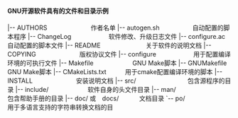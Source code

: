 
#### GNU开源软件具有的文件和目录示例
|-- AUTHORS　　　　　　　作者名单
|-- autogen.sh　　　　　 自动配置的脚本程序
|-- ChangeLog　　　　　　软件修改、升级日志文件
|-- configure.ac　　　　自动配置的脚本文件
|-- README　　　　　　　 关于软件的说明文档
|-- COPYING　　　　　　　版权协议文件
|-- configure　　　　　　用于配置编译环境的可执行文件
|-- Makefile　　　　　　 GNU Make脚本
|-- GNUMakefile　　　　 GNU Make脚本
|-- CMakeLists.txt　　　用于cmake配置编译环境的脚本
|-- INSTALL　　　　　　　安装说明文档
|-- src/　　　　　　　　 包含源程序的目录
|-- include/　　　　　　 软件自身的头文件目录
|-- man/　　　　　　　　 包含帮助手册的目录
|-- doc/ 或　docs/　　　 文档目录
`-- po/　　　　　　　　　用于多语言支持的字符串转换文档的目